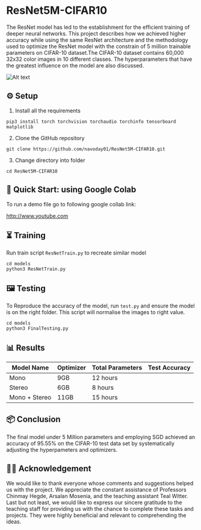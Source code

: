 # ResNet5M-CIFAR10

The ResNet model has led to the establishment for the efficient training of deeper neural networks. This project describes how we achieved higher accuracy while using the same ResNet architecture and the methodology used to optimize the ResNet model with the constrain of 5 million trainable parameters on CIFAR-10 dataset.The CIFAR-10 dataset contains 60,000 32x32 color images in 10 different classes. The hyperparameters that have the greatest influence on the model are also discussed.

![Alt text](https://github.com/navoday01/ResNet5M-CIFAR10/blob/main/assets/CIFAR10-2.png)

## ⚙️ Setup

1. Install all the requirements
```shell
pip3 install torch torchvision torchaudio torchinfo tensorboard matplotlib
```
2. Clone the GitHub repository
```shell
git clone https://github.com/navoday01/ResNet5M-CIFAR10.git
```
3. Change directory into folder
```shell
cd ResNet5M-CIFAR10
```


## 💽 Quick Start: using Google Colab

To run a demo file go to following google collab link:

http://www.youtube.com

## ⏳ Training
Run train script `ResNetTrain.py` to recreate similar model
```shell
cd models
python3 ResNetTrain.py
```
## 🖼️ Testing

 To Reproduce the accuracy of the model, run `test.py` and ensure the model is on the right folder. This script will normalise the images to right value.
```shell
cd models
python3 FinalTesting.py
```


## 📊 Results
| Model Name        | Optimizer               | Total Parameters            | Test Accuracy               |
|-------------------|-------------------------|-----------------------------|-----------------------------|
| Mono              | 9GB                     | 12 hours                    |                             |       
| Stereo            | 6GB                     | 8 hours                     |                             |
| Mono + Stereo     | 11GB                    | 15 hours                    |                             |

## 📦 Conclusion

The final model under 5 Million parameters and employing SGD achieved an accuracy of 95.55% on the CIFAR-10 test data set by systematically adjusting the hyperpameters and optimizers.

## 👩‍⚖️ Acknowledgement

We would like to thank everyone whose comments and suggestions helped us with the project. We appreciate the constant assistance of Professors Chinmay Hegde, Arsalan Mosenia, and the teaching assistant Teal Witter. Last but not least, we would like to express our sincere gratitude to the teaching staff for providing us with the chance to complete these tasks and projects. They were highly beneficial and relevant to comprehending the ideas.


